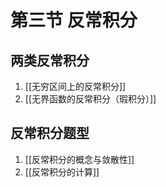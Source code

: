 # 第三节 反常积分

## 两类反常积分

1. [[无穷区间上的反常积分]]
2. [[无界函数的反常积分（瑕积分）]]

## 反常积分题型

1. [[反常积分的概念与敛散性]]
2. [[反常积分的计算]]
